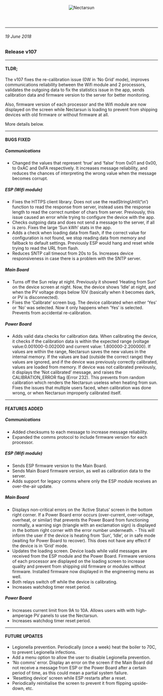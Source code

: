 <div style="text-align: center;">
<img src="http://nectarsun.com/img/nectar-logo-3.svg" alt="Nectarsun">
</div>

<div style="text-align: center;">
<a href="http://nectarsun.com/ios" style="display: inline-block;margin-left: auto;/* margin-right: auto; */background:url(https://linkmaker.itunes.apple.com/assets/shared/badges/en-us/appstore-lrg.svg)    no-repeat;width:135px;height:40px;background-size:contain;margin-right: 50px;"></a>
<a href="http://nectarsun.com/android" style="display:inline-block;margin-left: auto;margin-right: auto;background:url(https://play.google.com/intl/en_us/badges/images/generic/en_badge_web_generic.png) no-repeat;width:135px;height:40px;background-size:155px 60px;background-position: -10px -10px;"></a>
</div>

---
###### 19 June 2018
### Release v107
---
#### TLDR;
The v107 fixes the re-calibration issue (0W in ‘No Grid’ mode), improves communications reliability between the Wifi module and 2 processors, validates the outgoing data to fix the statistics issue in the app, sends calibration data and firmware version to the server for better monitoring.

Also, firmware version of each processor and the Wifi module are now displayed on the screen while Nectarsun is loading to prevent from shipping devices with old firmware or without firmware at all.

More details below.


---
#### BUGS FIXED

##### Communications
- Changed the values that represent ‘true’ and ‘false’ from 0x01 and 0x00, to 0xAC and 0xFA respectively. It increases message reliability, and reduces the chances of interpreting the wrong value when the message becomes corrupt.

##### ESP (Wifi module)
- Fixes the HTTPS client library. Does not use the readStringUntil(‘\n’) function to read the response from server, instead uses the response length to read the correct number of chars from server. Previously, this issue caused an error while trying to configure the device with the app.
- Checks outgoing data and does not send a message to the server, if all is zero. Fixes the large ‘Sun kWh’ stats in the app.
- Adds a check when loading data from flash, if the correct value for configuration is not found, we stop reading data from memory and fallback to default settings. Previously ESP would hang and reset while trying to read the URL from flash.
- Reduces SNTP call timeout from 20s to 5s. Increases device responsiveness in case there is a problem with the SNTP server.

##### Main Board
- Turns off the Sun relay at night. Previously it showed ‘Heating from Sun’ on the device screen at night. Now, the device shows ‘Idle’ at night, and when the PV voltage drops below 10V (basically when it becomes dark, or PV is disconnected).
- Fixes the ‘Calibrate’ screen bug. The device calibrated when either ‘Yes’ or ‘No’ was selected. Now it only happens when ‘Yes’ is selected. Prevents from accidental re-calibration.

##### Power Board
- Adds valid data checks for calibration data. When calibrating the device, it checks if the calibration data is within the expected range (voltage value:0.001000-0.002000 and current value: 1.800000-2.200000). If values are within the range, Nectarsun saves the new values in the internal memory. If the values are bad (outside the correct range) they values are ignored, and if the device was previously correctly calibrated, values are loaded from memory. If device was not calibrated previously, it displays the ‘Not calibrated’ message, and raises the CALIBRATION_ERROR flag (Error 232). This prevents from random calibration which renders the Nectarsun useless when heating from sun. Fixes the issues that multiple users faced, when calibration was done wrong, or when Nectarsun improperly calibrated itself.


---
#### FEATURES ADDED

##### Communications

- Added checksums to each message to increase message reliability.
- Expanded the comms protocol to include firmware version for each processor.

##### ESP (Wifi module)
- Sends ESP firmware version to the Main Board.
- Sends Main Board firmware version, as well as calibration data to the server.
- Adds support for legacy comms where only the ESP module receives an over-the-air update.

##### Main Board
- Displays non-critical errors on the ‘Active Status’ screen in the bottom right corner. If a Power Board error occurs (over-current, over-voltage, overheat, or similar) that prevents the Power Board from functioning normally, a warning sign (triangle with an exclamation sign) is displayed in the bottom right corner with the error number underneath.  - This will inform the user if the device is heating from ‘Sun’, ‘Idle’, or in safe mode (waiting for Power Board to recover). This does not have any effect if the device is in ‘Grid’ mode.
- Updates the loading screen. Device loads while valid messages are received from the ESP module and the Power Board. Firmware versions of each processor are displayed on the loading screen to increase quality and prevent from shipping old firmware or modules without firmware. Installed firmware now displayed in the engineering menu as well.
- Both relays switch off while the device is calibrating.
- Increases watchdog timer reset period.

##### Power Board
- Increases current limit from 9A to 10A. Allows users with with high-amperage PV panels to use the Nectarsun.
- Increases watchdog timer reset period.


---
#### FUTURE UPDATES

- Legionella prevention. Periodically (once a week) heat the boiler to 70C, to prevent Legionella infections.
- Add a menu option to allow the user to disable Legionella prevention.
- ‘No comms’ error. Display an error on the screen if the Main Board did not receive a message from ESP or the Power Board after a certain period of time, as this could mean a partial system failure.
- ‘Resetting device’ screen while ESP restarts after a reset.
- Periodically reinitialise the screen to prevent it from flipping upside-down, etc.
